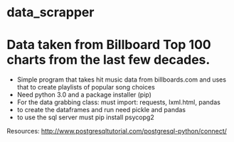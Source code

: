 # data_scrapper
# Data taken from Billboard Top 100 charts from the last few decades.

- Simple program that takes hit music data from billboards.com and uses that to create playlists of popular song choices 
- Need python 3.0 and a package installer (pip)
- For the data grabbing class: must import: requests, lxml.html, pandas
- to create the dataframes and run need pickle and pandas 
- to use the sql server must pip install psycopg2 

Resources:
http://www.postgresqltutorial.com/postgresql-python/connect/

